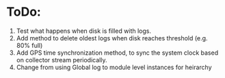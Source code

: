 ToDo:
=====

1. Test what happens when disk is filled with logs.
2. Add method to delete oldest logs when disk reaches threshold (e.g. 80% full)
3. Add GPS time synchronization method, to sync the system clock based on collector stream periodically.
4. Change from using Global log to module level instances for heirarchy
